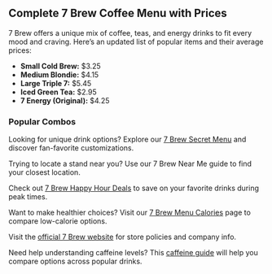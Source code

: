 <article>
  <h2>Complete 7 Brew Coffee Menu with Prices</h2>
  <p>7 Brew offers a unique mix of coffee, teas, and energy drinks to fit every mood and craving. Here’s an updated list of popular items and their average prices:</p>

  <ul>
    <li><strong>Small Cold Brew:</strong> $3.25</li>
    <li><strong>Medium Blondie:</strong> $4.15</li>
    <li><strong>Large Triple 7:</strong> $5.45</li>
    <li><strong>Iced Green Tea:</strong> $2.95</li>
    <li><strong>7 Energy (Original):</strong> $4.25</li>
  </ul>

  <h3>Popular Combos</h3>
  <p>Looking for unique drink options? Explore our <a href="7brewmenuu.com">7 Brew Secret Menu</a> and discover fan-favorite customizations.</p>

  <p>Trying to locate a stand near you? Use our 7 Brew Near Me</a> guide to find your closest location.</p>

  <p>Check out <a href="7brewmenuu.com">7 Brew Happy Hour Deals</a> to save on your favorite drinks during peak times.</p>

  <p>Want to make healthier choices? Visit our <a href="calories.html">7 Brew Menu Calories</a> page to compare low-calorie options.</p>

  <p>Visit the <a href="https://7brew.com" target="_blank" rel="noopener">official 7 Brew website</a> for store policies and company info.</p>

  <p>Need help understanding caffeine levels? This <a href="https://7brewmenuu.com" target="_blank" rel="noopener">caffeine guide</a> will help you compare options across popular drinks.</p>
</article>
